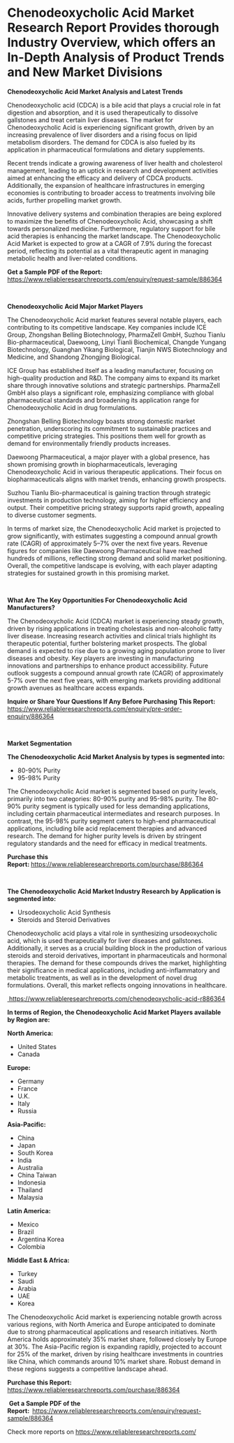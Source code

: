 <p><h1>Chenodeoxycholic Acid Market Research Report Provides thorough Industry Overview, which offers an In-Depth Analysis of Product Trends and New Market Divisions</h1></p><p><strong>Chenodeoxycholic Acid Market Analysis and Latest Trends</strong></p>
<p><p>Chenodeoxycholic acid (CDCA) is a bile acid that plays a crucial role in fat digestion and absorption, and it is used therapeutically to dissolve gallstones and treat certain liver diseases. The market for Chenodeoxycholic Acid is experiencing significant growth, driven by an increasing prevalence of liver disorders and a rising focus on lipid metabolism disorders. The demand for CDCA is also fueled by its application in pharmaceutical formulations and dietary supplements.</p><p>Recent trends indicate a growing awareness of liver health and cholesterol management, leading to an uptick in research and development activities aimed at enhancing the efficacy and delivery of CDCA products. Additionally, the expansion of healthcare infrastructures in emerging economies is contributing to broader access to treatments involving bile acids, further propelling market growth.</p><p>Innovative delivery systems and combination therapies are being explored to maximize the benefits of Chenodeoxycholic Acid, showcasing a shift towards personalized medicine. Furthermore, regulatory support for bile acid therapies is enhancing the market landscape. The Chenodeoxycholic Acid Market is expected to grow at a CAGR of 7.9% during the forecast period, reflecting its potential as a vital therapeutic agent in managing metabolic health and liver-related conditions.</p></p>
<p><strong>Get a Sample PDF of the Report:&nbsp;</strong> <a href="https://www.reliableresearchreports.com/enquiry/request-sample/886364?utm_campaign=3319&utm_medium=2&utm_source=Github&utm_content=ia&utm_term=08032025&utm_id=chenodeoxycholic-acid">https://www.reliableresearchreports.com/enquiry/request-sample/886364</a></p>
<p>&nbsp;</p>
<p><strong>Chenodeoxycholic Acid Major Market Players</strong></p>
<p><p>The Chenodeoxycholic Acid market features several notable players, each contributing to its competitive landscape. Key companies include ICE Group, Zhongshan Belling Biotechnology, PharmaZell GmbH, Suzhou Tianlu Bio-pharmaceutical, Daewoong, Linyi Tianli Biochemical, Changde Yungang Biotechnology, Guanghan Yikang Biological, Tianjin NWS Biotechnology and Medicine, and Shandong Zhongjing Biological.</p><p>ICE Group has established itself as a leading manufacturer, focusing on high-quality production and R&D. The company aims to expand its market share through innovative solutions and strategic partnerships. PharmaZell GmbH also plays a significant role, emphasizing compliance with global pharmaceutical standards and broadening its application range for Chenodeoxycholic Acid in drug formulations.</p><p>Zhongshan Belling Biotechnology boasts strong domestic market penetration, underscoring its commitment to sustainable practices and competitive pricing strategies. This positions them well for growth as demand for environmentally friendly products increases.</p><p>Daewoong Pharmaceutical, a major player with a global presence, has shown promising growth in biopharmaceuticals, leveraging Chenodeoxycholic Acid in various therapeutic applications. Their focus on biopharmaceuticals aligns with market trends, enhancing growth prospects.</p><p>Suzhou Tianlu Bio-pharmaceutical is gaining traction through strategic investments in production technology, aiming for higher efficiency and output. Their competitive pricing strategy supports rapid growth, appealing to diverse customer segments.</p><p>In terms of market size, the Chenodeoxycholic Acid market is projected to grow significantly, with estimates suggesting a compound annual growth rate (CAGR) of approximately 5–7% over the next five years. Revenue figures for companies like Daewoong Pharmaceutical have reached hundreds of millions, reflecting strong demand and solid market positioning. Overall, the competitive landscape is evolving, with each player adapting strategies for sustained growth in this promising market.</p></p>
<p>&nbsp;</p>
<p><strong>What Are The Key Opportunities For Chenodeoxycholic Acid Manufacturers?</strong></p>
<p><p>The Chenodeoxycholic Acid (CDCA) market is experiencing steady growth, driven by rising applications in treating cholestasis and non-alcoholic fatty liver disease. Increasing research activities and clinical trials highlight its therapeutic potential, further bolstering market prospects. The global demand is expected to rise due to a growing aging population prone to liver diseases and obesity. Key players are investing in manufacturing innovations and partnerships to enhance product accessibility. Future outlook suggests a compound annual growth rate (CAGR) of approximately 5-7% over the next five years, with emerging markets providing additional growth avenues as healthcare access expands.</p></p>
<p><strong>Inquire or Share Your Questions If Any Before Purchasing This Report:</strong> <a href="https://www.reliableresearchreports.com/enquiry/pre-order-enquiry/886364?utm_campaign=3319&utm_medium=2&utm_source=Github&utm_content=ia&utm_term=08032025&utm_id=chenodeoxycholic-acid">https://www.reliableresearchreports.com/enquiry/pre-order-enquiry/886364</a></p>
<p>&nbsp;</p>
<p><strong>Market Segmentation</strong></p>
<p><strong>The Chenodeoxycholic Acid Market Analysis by types is segmented into:</strong></p>
<p><ul><li>80-90% Purity</li><li>95-98% Purity</li></ul></p>
<p><p>The Chenodeoxycholic Acid market is segmented based on purity levels, primarily into two categories: 80-90% purity and 95-98% purity. The 80-90% purity segment is typically used for less demanding applications, including certain pharmaceutical intermediates and research purposes. In contrast, the 95-98% purity segment caters to high-end pharmaceutical applications, including bile acid replacement therapies and advanced research. The demand for higher purity levels is driven by stringent regulatory standards and the need for efficacy in medical treatments.</p></p>
<p><strong>Purchase this Report:&nbsp;</strong><a href="https://www.reliableresearchreports.com/purchase/886364?utm_campaign=3319&utm_medium=2&utm_source=Github&utm_content=ia&utm_term=08032025&utm_id=chenodeoxycholic-acid">https://www.reliableresearchreports.com/purchase/886364</a></p>
<p>&nbsp;</p>
<p><strong>The Chenodeoxycholic Acid Market Industry Research by Application is segmented into:</strong></p>
<p><ul><li>Ursodeoxycholic Acid Synthesis</li><li>Steroids and Steroid Derivatives</li></ul></p>
<p><p>Chenodeoxycholic acid plays a vital role in synthesizing ursodeoxycholic acid, which is used therapeutically for liver diseases and gallstones. Additionally, it serves as a crucial building block in the production of various steroids and steroid derivatives, important in pharmaceuticals and hormonal therapies. The demand for these compounds drives the market, highlighting their significance in medical applications, including anti-inflammatory and metabolic treatments, as well as in the development of novel drug formulations. Overall, this market reflects ongoing innovations in healthcare.</p></p>
<p><a href="https://www.reliableresearchreports.com/chenodeoxycholic-acid-r886364?utm_campaign=3319&utm_medium=2&utm_source=Github&utm_content=ia&utm_term=08032025&utm_id=chenodeoxycholic-acid">&nbsp;https://www.reliableresearchreports.com/chenodeoxycholic-acid-r886364</a></p>
<p><strong>In terms of Region, the Chenodeoxycholic Acid Market Players available by Region are:</strong></p>
<p>
    <p> <strong> North America: </strong>
        <ul>
            <li>United States</li>
            <li>Canada</li>
        </ul>
        </p> 
    <p> <strong> Europe: </strong>
        <ul>
            <li>Germany</li>
            <li>France</li>
            <li>U.K.</li>
            <li>Italy</li>
            <li>Russia</li>
        </ul>
        </p> 
    <p> <strong> Asia-Pacific: </strong>
        <ul>
            <li>China</li>
            <li>Japan</li>
            <li>South Korea</li>
            <li>India</li>
            <li>Australia</li>
            <li>China Taiwan</li>
            <li>Indonesia</li>
            <li>Thailand</li>
            <li>Malaysia</li>
        </ul>
        </p> 
    <p> <strong> Latin America: </strong>
        <ul>
            <li>Mexico</li>
            <li>Brazil</li>
            <li>Argentina Korea</li>
            <li>Colombia</li>
        </ul>
        </p> 
    <p> <strong> Middle East & Africa: </strong>
        <ul>
            <li>Turkey</li>
            <li>Saudi</li>
            <li>Arabia</li>
            <li>UAE</li>
            <li>Korea</li>
        </ul>
    </p>
    </p>
<p><p>The Chenodeoxycholic Acid market is experiencing notable growth across various regions, with North America and Europe anticipated to dominate due to strong pharmaceutical applications and research initiatives. North America holds approximately 35% market share, followed closely by Europe at 30%. The Asia-Pacific region is expanding rapidly, projected to account for 25% of the market, driven by rising healthcare investments in countries like China, which commands around 10% market share. Robust demand in these regions suggests a competitive landscape ahead.</p></p>
<p><strong>Purchase this Report: </strong><a href="https://www.reliableresearchreports.com/purchase/886364?utm_campaign=3319&utm_medium=2&utm_source=Github&utm_content=ia&utm_term=08032025&utm_id=chenodeoxycholic-acid">https://www.reliableresearchreports.com/purchase/886364</a></p>
<p>&nbsp;<strong>Get a Sample PDF of the Report:&nbsp;&nbsp;</strong><a href="https://www.reliableresearchreports.com/enquiry/request-sample/886364?utm_campaign=3319&utm_medium=2&utm_source=Github&utm_content=ia&utm_term=08032025&utm_id=chenodeoxycholic-acid">https://www.reliableresearchreports.com/enquiry/request-sample/886364</a></p>
<p><strong></strong></p>
<p>Check more reports on <a href="https://www.reliableresearchreports.com/?utm_campaign=3319&utm_medium=2&utm_source=Github&utm_content=ia&utm_term=08032025&utm_id=chenodeoxycholic-acid">https://www.reliableresearchreports.com/</a></p>